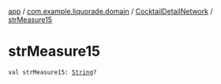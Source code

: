 [app](../../index.md) / [com.example.liquorade.domain](../index.md) / [CocktailDetailNetwork](index.md) / [strMeasure15](./str-measure15.md)

# strMeasure15

`val strMeasure15: `[`String`](https://kotlinlang.org/api/latest/jvm/stdlib/kotlin/-string/index.html)`?`